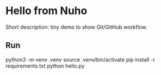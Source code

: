 # Hello from Nuho
Short description: tiny demo to show Git/GitHub workflow.

## Run
python3 -m venv .venv
source .venv/bin/activate
pip install -r requirements.txt
python hello.py
